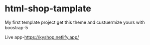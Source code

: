 # html-shop-tamplate


My first template project get this theme and custuermize yours with boostrap-5

Live app-https://kyshop.netlify.app/
